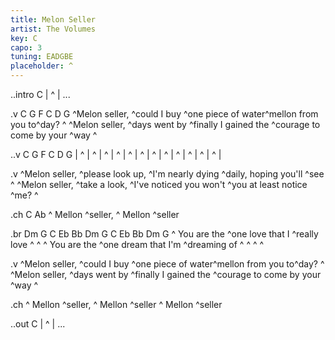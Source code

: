 ```yaml
---
title: Melon Seller
artist: The Volumes
key: C
capo: 3
tuning: EADGBE
placeholder: ^
---
```

..intro C
| ^ | ...

.v C G F C D G
^Melon seller, ^could I buy ^one piece of water^mellon from you to^day?  ^
^Melon seller, ^days went by ^finally I gained the ^courage to come by your ^way  ^

..v C G F C D G
| ^ | ^ | ^ | ^ | ^ | ^ | ^ | ^ | ^ | ^ | ^ | ^ |

.v
^Melon seller, ^please look up, ^I'm nearly dying ^daily, hoping you'll ^see  ^
^Melon seller, ^take a look, ^I've noticed you won't ^you at least notice ^me?  ^

.ch C Ab
^  Mellon ^seller, ^  Mellon ^seller

.br Dm G C Eb Bb Dm G C Eb Bb Dm G
^  You are the ^one love that I ^really love  ^  ^
^  You are the ^one dream that I'm ^dreaming of  ^  ^  ^  ^

.v
^Melon seller, ^could I buy ^one piece of water^mellon from you to^day?  ^
^Melon seller, ^days went by ^finally I gained the ^courage to come by your ^way  ^

.ch
^  Mellon ^seller, ^  Mellon ^seller  ^  Mellon ^seller

..out C
| ^ | ...
